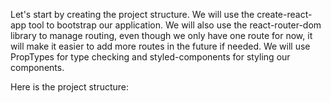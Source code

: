 Let's start by creating the project structure. We will use the create-react-app tool to bootstrap our application. We will also use the react-router-dom library to manage routing, even though we only have one route for now, it will make it easier to add more routes in the future if needed. We will use PropTypes for type checking and styled-components for styling our components.

Here is the project structure:

